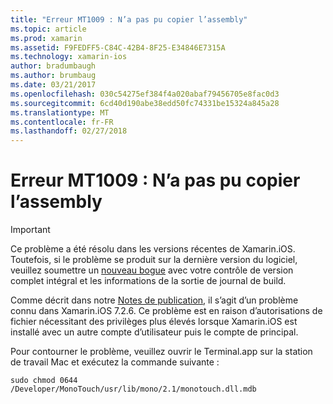 ```yaml
---
title: "Erreur MT1009 : N’a pas pu copier l’assembly"
ms.topic: article
ms.prod: xamarin
ms.assetid: F9FEDFF5-C84C-42B4-8F25-E34846E7315A
ms.technology: xamarin-ios
author: bradumbaugh
ms.author: brumbaug
ms.date: 03/21/2017
ms.openlocfilehash: 030c54275ef384f4a020abaf79456705e8fac0d3
ms.sourcegitcommit: 6cd40d190abe38edd50fc74331be15324a845a28
ms.translationtype: MT
ms.contentlocale: fr-FR
ms.lasthandoff: 02/27/2018
---
```

# <a name="error-mt1009-could-not-copy-the-assembly"></a>Erreur MT1009 : N’a pas pu copier l’assembly

> [!IMPORTANT]
> Ce problème a été résolu dans les versions récentes de Xamarin.iOS. Toutefois, si le problème se produit sur la dernière version du logiciel, veuillez soumettre un [nouveau bogue](~/cross-platform/troubleshooting/questions/howto-file-bug.md) avec votre contrôle de version complet intégral et les informations de la sortie de journal de build.

Comme décrit dans notre [Notes de publication](https://developer.xamarin.com/releases/ios/xamarin.ios_7/xamarin.ios_7.2/), il s’agit d’un problème connu dans Xamarin.iOS 7.2.6. Ce problème est en raison d’autorisations de fichier nécessitant des privilèges plus élevés lorsque Xamarin.iOS est installé avec un autre compte d’utilisateur puis le compte de principal.

Pour contourner le problème, veuillez ouvrir le Terminal.app sur la station de travail Mac et exécutez la commande suivante :

`sudo chmod 0644 /Developer/MonoTouch/usr/lib/mono/2.1/monotouch.dll.mdb`

